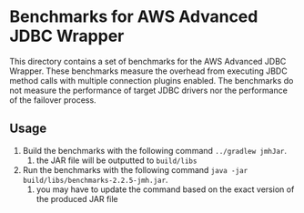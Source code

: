 # Benchmarks for AWS Advanced JDBC Wrapper

This directory contains a set of benchmarks for the AWS Advanced JDBC Wrapper.
These benchmarks measure the overhead from executing JBDC method calls with multiple connection plugins enabled.
The benchmarks do not measure the performance of target JDBC drivers nor the performance of the failover process.

## Usage
1. Build the benchmarks with the following command `../gradlew jmhJar`.
    1. the JAR file will be outputted to `build/libs`
2. Run the benchmarks with the following command `java -jar build/libs/benchmarks-2.2.5-jmh.jar`.
    1. you may have to update the command based on the exact version of the produced JAR file
